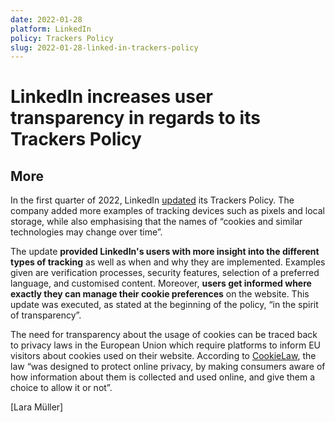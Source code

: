 ```yaml
---
date: 2022-01-28
platform: LinkedIn
policy: Trackers Policy
slug: 2022-01-28-linked-in-trackers-policy
---
```


# LinkedIn increases user transparency in regards to its Trackers Policy

## More

In the first quarter of 2022, LinkedIn [updated](https://github.com/OpenTermsArchive/contrib-versions/commit/139f902b972bdd1856ce3f446efb26c1a0dfec33) its Trackers Policy. The company added more examples of tracking devices such as pixels and local storage, while also emphasising that the names of “cookies and similar technologies may change over time”. 

The update **provided LinkedIn's users with more insight into the different types of tracking** as well as when and why they are implemented. Examples given are verification processes, security features, selection of a preferred language, and customised content. Moreover, **users get informed where exactly they can manage their cookie preferences** on the website. This update was executed, as stated at the beginning of the policy, “in the spirit of transparency”.

The need for transparency about the usage of cookies can be traced back to privacy laws in the European Union which require platforms to inform EU visitors about cookies used on their website. According to [CookieLaw](https://www.cookielaw.org/the-cookie-law/), the law “was designed to protect online privacy, by making consumers aware of how information about them is collected and used online, and give them a choice to allow it or not”.

[Lara Müller]